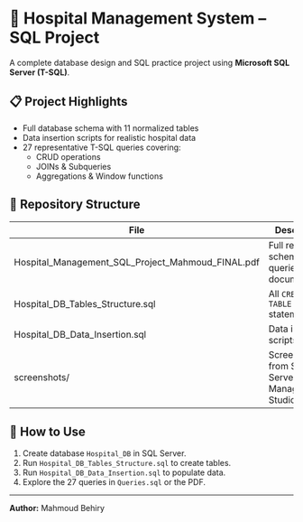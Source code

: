 # 🏥 Hospital Management System – SQL Project

A complete database design and SQL practice project using **Microsoft SQL Server (T-SQL)**.

## 📋 Project Highlights
- Full database schema with 11 normalized tables
- Data insertion scripts for realistic hospital data
- 27 representative T-SQL queries covering:
  - CRUD operations
  - JOINs & Subqueries
  - Aggregations & Window functions

## 📂 Repository Structure
| File | Description |
|------|-------------|
| Hospital_Management_SQL_Project_Mahmoud_FINAL.pdf | Full report with schema, queries, and documentation |
| Hospital_DB_Tables_Structure.sql | All `CREATE TABLE` statements |
| Hospital_DB_Data_Insertion.sql | Data insertion scripts |
| screenshots/ | Screenshots from SQL Server Management Studio |

## 🚀 How to Use
1. Create database `Hospital_DB` in SQL Server.
2. Run `Hospital_DB_Tables_Structure.sql` to create tables.
3. Run `Hospital_DB_Data_Insertion.sql` to populate data.
4. Explore the 27 queries in `Queries.sql` or the PDF.

---

**Author:** Mahmoud Behiry
